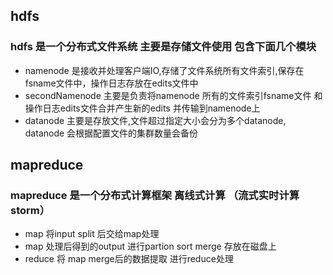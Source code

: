## hdfs

### hdfs 是一个分布式文件系统 主要是存储文件使用 包含下面几个模块

* namenode 是接收并处理客户端IO,存储了文件系统所有文件索引,保存在fsname文件中，操作日志存放在edits文件中
* secondNamenode 主要是负责将namenode 所有的文件索引fsname文件 和操作日志edits文件合并产生新的edits 并传输到namenode上
* datanode 主要是存放文件,文件超过指定大小会分为多个datanode, datanode 会根据配置文件的集群数量会备份

## mapreduce

### mapreduce 是一个分布式计算框架 离线式计算 （流式实时计算 storm） 

* map 将input split 后交给map处理 
* map 处理后得到的output 进行partion sort merge 存放在磁盘上
* reduce 将  map merge后的数据提取 进行reduce处理                                                                                                                                                                         


